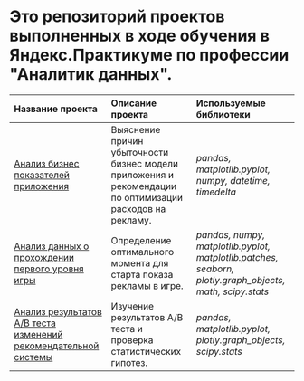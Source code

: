 # Это репозиторий проектов выполненных в ходе обучения в Яндекс.Практикуме по профессии "Аналитик данных".
| Название проекта         | Описание проекта                                  | Используемые библиотеки |
|:-------------------------|:--------------------------------------------------|:------------------------|
| [Анализ бизнес показателей приложения](https://github.com/HighFly87/Data-analyst-projects/tree/main/Анализ%20бизнес%20показателей%20приложения) | Выяснение причин убыточности бизнес модели приложения и рекомендации по оптимизации расходов на рекламу. | *pandas, matplotlib.pyplot, numpy, datetime, timedelta* |
| [Анализ данных о прохождении первого уровня игры](https://github.com/HighFly87/Data-analyst-projects/tree/main/Анализ%20данных%20о%20прохождении%20первого%20уровня%20игры) | Определение оптимального момента для старта показа рекламы в игре. | *pandas, numpy, matplotlib.pyplot, matplotlib.patches, seaborn, plotly.graph_objects, math, scipy.stats* |
| [Анализ результатов А/В теста изменений рекомендательной системы](https://github.com/HighFly87/Data-analyst-projects/tree/main/Анализ%20результатов%20А_В%20теста%20изменений%20рекомендательной%20системы) | Изучение результатов А/В теста и проверка статистических гипотез. | *pandas, matplotlib.pyplot, plotly.graph_objects, scipy.stats* |
